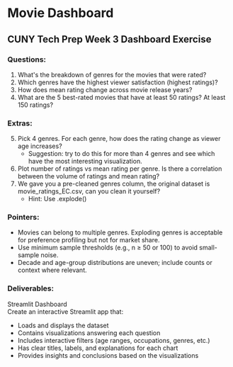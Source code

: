 # Movie Dashboard
## CUNY Tech Prep Week 3 Dashboard Exercise 

### Questions:
1. What's the breakdown of genres for the movies that were rated?
2. Which genres have the highest viewer satisfaction (highest ratings)?
3. How does mean rating change across movie release years?
4. What are the 5 best-rated movies that have at least 50 ratings? At least 150 ratings?

### Extras: 
5. Pick 4 genres. For each genre, how does the rating change as viewer age increases?
    - Suggestion: try to do this for more than 4 genres and see which have the most interesting visualization.
6. Plot number of ratings vs mean rating per genre. Is there a correlation between the volume of ratings and mean rating?
7. We gave you a pre-cleaned genres column, the original dataset is movie_ratings_EC.csv, can you clean it yourself?
    - Hint: Use .explode()

### Pointers:
- Movies can belong to multiple genres. Exploding genres is acceptable for preference profiling but not for market share.
- Use minimum sample thresholds (e.g., n ≥ 50 or 100) to avoid small-sample noise.
- Decade and age-group distributions are uneven; include counts or context where relevant.


### Deliverables:
Streamlit Dashboard \
Create an interactive Streamlit app that:
- Loads and displays the dataset
- Contains visualizations answering each question
- Includes interactive filters (age ranges, occupations, genres, etc.)
- Has clear titles, labels, and explanations for each chart
- Provides insights and conclusions based on the visualizations
